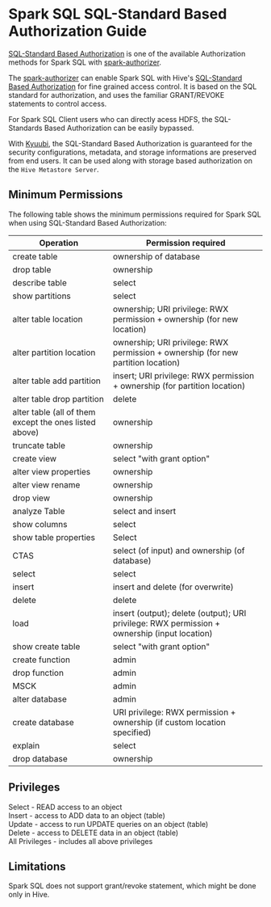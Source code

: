 # Spark SQL SQL-Standard Based Authorization Guide

[SQL-Standard Based Authorization](https://cwiki.apache.org/confluence/display/Hive/SQL+Standard+Based+Hive+Authorization) is one of the available Authorization methods for Spark SQL with [spark-authorizer](https://github.com/yaooqinn/spark-authorizer).

The [spark-authorizer](https://github.com/yaooqinn/spark-authorizer) can enable Spark SQL with Hive's [SQL-Standard Based Authorization](https://cwiki.apache.org/confluence/display/Hive/SQL+Standard+Based+Hive+Authorization) for fine grained access control. It is based on the SQL standard for authorization, and uses the familiar GRANT/REVOKE statements to control access.

For Spark SQL Client users who can directly acess HDFS, the SQL-Standards Based Authorization can be easily bypassed.

With [Kyuubi](https://github.com/yaooqinn/kyuubi), the SQL-Standard Based Authorization is guaranteed for the security configurations, metadata, and storage informations are preserved from end users. It can be used along with storage based authorization on the `Hive Metastore Server`.

## Minimum Permissions

The following table shows the minimum permissions required for Spark SQL when using SQL-Standard Based Authorization:

Operation |  Permission required
---|---
create table  |  ownership of database
drop table  | ownership
describe table | select
show partitions | select
alter table location  |  ownership; URI privilege: RWX permission + ownership (for new location)
alter partition location  |  ownership; URI privilege: RWX permission + ownership (for new partition location)
alter table add partition  | insert; URI privilege: RWX permission + ownership (for partition location)
alter table drop partition | delete
alter table (all of them except the ones listed above) | ownership
truncate table | ownership
create view | select "with grant option"
alter view properties  | ownership
alter view rename   | ownership
drop view  | ownership
analyze Table |  select and insert
show columns   | select
show table properties  | Select
CTAS | select (of input) and ownership (of database)
select | select
insert | insert and delete (for overwrite)
delete | delete
load  |  insert (output); delete (output); URI privilege: RWX permission + ownership (input location)
show create table  | select "with grant option"
create function | admin
drop function  | admin
MSCK |admin
alter database|  admin
create database | URI privilege: RWX permission + ownership (if custom location specified)
explain | select
drop database |  ownership


## Privileges
Select - READ access to an object  
Insert - access to ADD data to an object (table)  
Update - access to run UPDATE queries on an object (table)  
Delete - access to DELETE data in an object (table)  
All Privileges - includes all above privileges


## Limitations

Spark SQL does not support grant/revoke statement, which might be done only in Hive.
